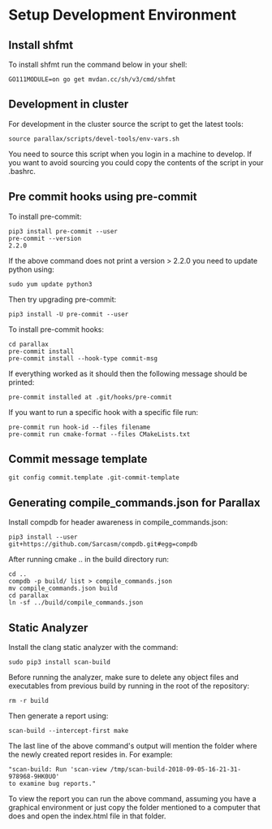 # Setup Development Environment

## Install shfmt

To install shfmt run the command below in your shell:

	GO111MODULE=on go get mvdan.cc/sh/v3/cmd/shfmt

## Development in cluster

For development in the cluster source the script to get the latest tools:

	source parallax/scripts/devel-tools/env-vars.sh

You need to source this script when you login in a machine to develop.
If you want to avoid sourcing you could copy the contents of the script in your .bashrc.

## Pre commit hooks using pre-commit

To install pre-commit:

	pip3 install pre-commit --user
	pre-commit --version
	2.2.0

If the above command does not print a version > 2.2.0 you need to update python using:

	sudo yum update python3

Then try upgrading pre-commit:

	pip3 install -U pre-commit --user

To install pre-commit hooks:

	cd parallax
	pre-commit install
    pre-commit install --hook-type commit-msg


If everything worked as it should then the following message should be printed:

    pre-commit installed at .git/hooks/pre-commit

If you want to run a specific hook with a specific file run:

	pre-commit run hook-id --files filename
	pre-commit run cmake-format --files CMakeLists.txt


## Commit message template

	git config commit.template .git-commit-template

## Generating compile_commands.json for Parallax

Install compdb for header awareness in compile_commands.json:

	pip3 install --user git+https://github.com/Sarcasm/compdb.git#egg=compdb

After running cmake .. in the build directory run:

	cd ..
	compdb -p build/ list > compile_commands.json
	mv compile_commands.json build
	cd parallax
	ln -sf ../build/compile_commands.json


## Static Analyzer

Install the clang static analyzer with the command:

	sudo pip3 install scan-build

Before running the analyzer, make sure to delete any object files and
executables from previous build by running in the root of the repository:

	rm -r build

Then generate a report using:

	scan-build --intercept-first make

The last line of the above command's output will mention the folder where the
newly created report resides in. For example:

	"scan-build: Run 'scan-view /tmp/scan-build-2018-09-05-16-21-31-978968-9HK0UO'
	to examine bug reports."

To view the report you can run the above command, assuming you have a graphical
environment or just copy the folder mentioned to a computer that does and open
the index.html file in that folder.

